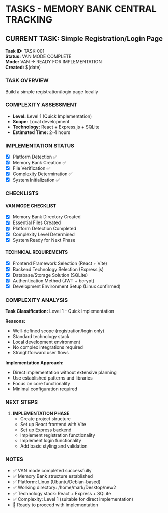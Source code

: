 # TASKS - MEMORY BANK CENTRAL TRACKING

## CURRENT TASK: Simple Registration/Login Page

**Task ID:** TASK-001  
**Status:** VAN MODE COMPLETE  
**Mode:** VAN → READY FOR IMPLEMENTATION  
**Created:** $(date)

### TASK OVERVIEW
Build a simple registration/login page locally

### COMPLEXITY ASSESSMENT
- **Level:** Level 1 (Quick Implementation)
- **Scope:** Local development
- **Technology:** React + Express.js + SQLite
- **Estimated Time:** 2-4 hours

### IMPLEMENTATION STATUS
- [x] Platform Detection ✅
- [x] Memory Bank Creation ✅
- [x] File Verification ✅
- [x] Complexity Determination ✅
- [x] System Initialization ✅

### CHECKLISTS

#### VAN MODE CHECKLIST
- [x] Memory Bank Directory Created
- [x] Essential Files Created
- [x] Platform Detection Completed
- [x] Complexity Level Determined
- [x] System Ready for Next Phase

#### TECHNICAL REQUIREMENTS
- [x] Frontend Framework Selection (React + Vite)
- [x] Backend Technology Selection (Express.js)
- [x] Database/Storage Solution (SQLite)
- [x] Authentication Method (JWT + bcrypt)
- [x] Development Environment Setup (Linux confirmed)

### COMPLEXITY ANALYSIS
**Task Classification:** Level 1 - Quick Implementation

**Reasons:**
- Well-defined scope (registration/login only)
- Standard technology stack
- Local development environment
- No complex integrations required
- Straightforward user flows

**Implementation Approach:**
- Direct implementation without extensive planning
- Use established patterns and libraries
- Focus on core functionality
- Minimal configuration required

### NEXT STEPS
1. **IMPLEMENTATION PHASE**
   - Create project structure
   - Set up React frontend with Vite
   - Set up Express backend
   - Implement registration functionality
   - Implement login functionality
   - Add basic styling and validation

### NOTES
- ✅ VAN mode completed successfully
- ✅ Memory Bank structure established
- ✅ Platform: Linux (Ubuntu/Debian-based)
- ✅ Working directory: /home/mark/Desktop/new2
- ✅ Technology stack: React + Express + SQLite
- ✅ Complexity: Level 1 (suitable for direct implementation)
- 🚀 Ready to proceed with implementation 
